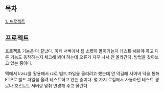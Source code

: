 ## 목차
[1. 프로젝트](#프로젝트)   

## 프로젝트
프로젝트 기능은 다 끝났다. 이제 서버에서 웹 소켓이 돌아가는지 테스트 해봐야 하고 다른 기능도 동작하는지 체크해 봐야 하는데 오류가 자꾸 나서 안 올라간다. 방법을 찾아보고 있는 중이다.

맥에서 lrzsz를 활용해서 rz로 빌드 파일을 올리려고 했는데 안 먹길래 사이버 덕을 통해 FTP로 빌드 파일을 올려 테스트하고 있는 중이다. 몇 가지 로컬에서 사용하던 테스트 경로나 호스트도 서버랑 맞춰 변경해 주고 올린다.